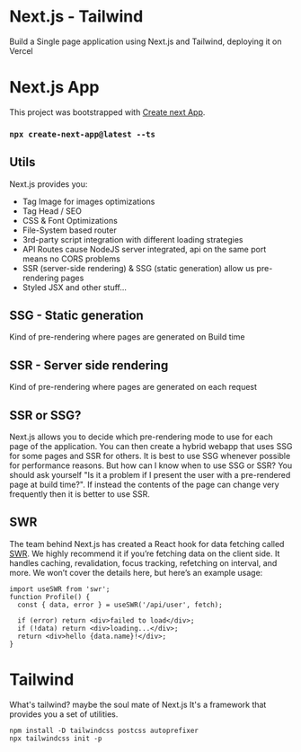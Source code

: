 # Next.js - Tailwind

Build a Single page application using Next.js and Tailwind, deploying it on Vercel

# Next.js App

This project was bootstrapped with [Create next App](https://nextjs.org/learn/basics/create-nextjs-app/setup).

### `npx create-next-app@latest --ts`

## Utils

Next.js provides you:

- Tag Image for images optimizations
- Tag Head / SEO
- CSS & Font Optimizations
- File-System based router
- 3rd-party script integration with different loading strategies
- API Routes cause NodeJS server integrated, api on the same port means no CORS problems
- SSR (server-side rendering) & SSG (static generation) allow us pre-rendering pages
- Styled JSX and other stuff...

## SSG - Static generation
Kind of pre-rendering where pages are generated on Build time
## SSR - Server side rendering
Kind of pre-rendering where pages are generated on each request
## SSR or SSG?
Next.js allows you to decide which pre-rendering mode to use for each page of the application.
You can then create a hybrid webapp that uses SSG for some pages and SSR for others.
It is best to use SSG whenever possible for performance reasons. But how can I know when to use SSG or SSR? You should ask yourself "Is it a problem if I present the user with a pre-rendered page at build time?".
If instead the contents of the page can change very frequently then it is better to use SSR.

## SWR
The team behind Next.js has created a React hook for data fetching called [SWR](https://swr.vercel.app/). We highly recommend it if you’re fetching data on the client side. It handles caching, revalidation, focus tracking, refetching on interval, and more. We won’t cover the details here, but here’s an example usage:

```
import useSWR from 'swr';
function Profile() {
  const { data, error } = useSWR('/api/user', fetch);

  if (error) return <div>failed to load</div>;
  if (!data) return <div>loading...</div>;
  return <div>hello {data.name}!</div>;
}
```

# Tailwind

What's tailwind? maybe the soul mate of Next.js
It's a framework that provides you a set of utilities.

```
npm install -D tailwindcss postcss autoprefixer
npx tailwindcss init -p
```
